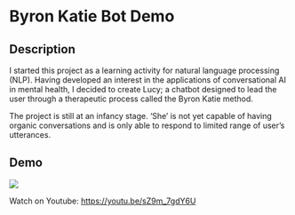 # Byron Katie Bot Demo

## Description

I started this project as a learning activity for natural language processing (NLP). Having developed an interest in the applications of conversational AI in mental health, I decided to create Lucy; a chatbot designed to lead the user through a therapeutic process called the Byron Katie method.

The project is still at an infancy stage. ‘She’ is not yet capable of having organic conversations and is only able to respond to limited range of user’s utterances.

## Demo

![](Lucy-Demo-20200128.gif)

Watch on Youtube: https://youtu.be/sZ9m_7gdY6U


